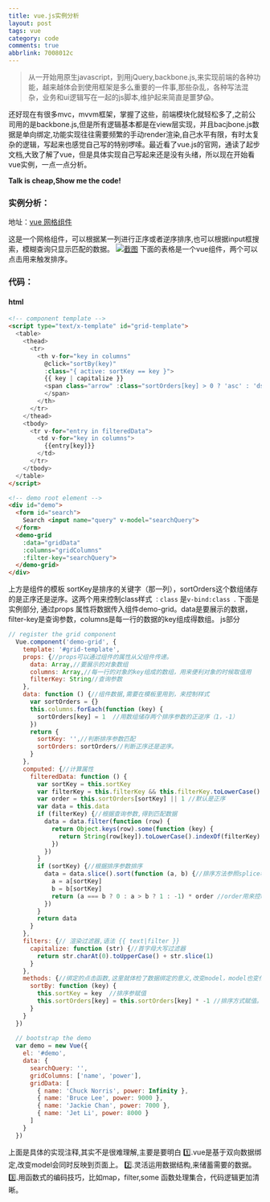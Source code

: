 ```yaml
---
title: vue.js实例分析
layout: post
tags: vue
category: code
comments: true
abbrlink: 7008012c
---
```

> 从一开始用原生javascript，到用jQuery,backbone.js,来实现前端的各种功能，越来越体会到使用框架是多么重要的一件事,那些杂乱，各种写法混杂，业务和ui逻辑写在一起的js脚本,维护起来简直是噩梦:scream:。

还好现在有很多mvc，mvvm框架，掌握了这些，前端模块化就轻松多了,之前公司用的是backbone.js,但是所有逻辑基本都是在view层实现，并且bacjbone.js数据是单向绑定,功能实现往往需要频繁的手动render渲染,自己水平有限，有时太复杂的逻辑，写起来也感觉自己写的特别啰嗦。最近看了vue.js的官网，通读了起步文档,大致了解了vue，但是具体实现自己写起来还是没有头绪，所以现在开始看vue实例，一点一点分析。

**Talk is cheap,Show me the code!**

### 实例分析：
地址：[vue 网格组件](https://jsfiddle.net/yyx990803/xkkbfL3L/?utm_source=website&utm_medium=embed&utm_campaign=xkkbfL3L "vue 网格组件")

这是一个网格组件，可以根据某一列进行正序或者逆序排序,也可以根据input框搜索，模糊查询只显示匹配的数据。
[![截图](http://ot5267s9k.bkt.clouddn.com/imageGrid.PNG "截图")](http://ot5267s9k.bkt.clouddn.com/imageGrid.PNG "截图")
下面的表格是一个vue组件，两个<th>可以点击用来触发排序。

### 代码：
#### html
```html
<!-- component template -->
<script type="text/x-template" id="grid-template">
  <table>
    <thead>
      <tr>
        <th v-for="key in columns"
          @click="sortBy(key)"
          :class="{ active: sortKey == key }">
          {{ key | capitalize }}
          <span class="arrow" :class="sortOrders[key] > 0 ? 'asc' : 'dsc'">
          </span>
        </th>
      </tr>
    </thead>
    <tbody>
      <tr v-for="entry in filteredData">
        <td v-for="key in columns">
          {{entry[key]}}
        </td>
      </tr>
    </tbody>
  </table>
</script>

<!-- demo root element -->
<div id="demo">
  <form id="search">
    Search <input name="query" v-model="searchQuery">
  </form>
  <demo-grid
    :data="gridData"
    :columns="gridColumns"
    :filter-key="searchQuery">
  </demo-grid>
</div>
```	
上方是组件的模板
sortKey是排序的关键字（那一列），sortOrders这个数组储存的是正序还是逆序。这两个用来控制class样式 `：class` 是`v-bind:class `.
下面是实例部分, 通过props 属性将数据传入组件demo-grid。data是要展示的数据，filter-key是查询参数，columns是每一行的数据的key组成得数组。
js部分   
```javascript
// register the grid component
  Vue.component('demo-grid', {
    template: '#grid-template',
    props: {//props可以通过组件的属性从父组件传递。
      data: Array,//要展示的对象数组
      columns: Array,//每一行的对象的key组成的数组，用来便利对象的时候取值用
      filterKey: String//查询参数
    },
    data: function () {//组件数据,需要在模板里用到，来控制样式
      var sortOrders = {}
      this.columns.forEach(function (key) {
        sortOrders[key] = 1  //用数组储存两个排序参数的正逆序（1，-1）
      })
      return {
        sortKey: '',//判断排序参数匹配
        sortOrders: sortOrders//判断正序还是逆序。
      }
    },
    computed: {//计算属性
      filteredData: function () {
        var sortKey = this.sortKey
        var filterKey = this.filterKey && this.filterKey.toLowerCase()
        var order = this.sortOrders[sortKey] || 1 //默认是正序
        var data = this.data
        if (filterKey) {//根据查询参数,得到匹配数据
          data = data.filter(function (row) {
            return Object.keys(row).some(function (key) {
              return String(row[key]).toLowerCase().indexOf(filterKey) > -1
            })
          })
        }
        if (sortKey) {//根据排序参数排序
          data = data.slice().sort(function (a, b) {//排序方法参照splice和sort，可以到w3c看一下。a,b分别是相邻的两个元素
            a = a[sortKey]
            b = b[sortKey]
            return (a === b ? 0 : a > b ? 1 : -1) * order //order用来控制排序方式
          })
        }
        return data
      }
    },
    filters: {// 渲染过滤器,语法 {{ text|filter }}
      capitalize: function (str) {//首字母大写过滤器
        return str.charAt(0).toUpperCase() + str.slice(1)
      }
    },
    methods: {//绑定的点击函数,这里就体检了数据绑定的意义,改变model，model也变化也体现在页面上,避免手动管理渲染
      sortBy: function (key) {
        this.sortKey = key  //排序参赋值
        this.sortOrders[key] = this.sortOrders[key] * -1 //排序方式赋值。
      }
    }
  })
  
  // bootstrap the demo
  var demo = new Vue({
    el: '#demo',
    data: {
      searchQuery: '',
      gridColumns: ['name', 'power'],
      gridData: [
        { name: 'Chuck Norris', power: Infinity },
        { name: 'Bruce Lee', power: 9000 },
        { name: 'Jackie Chan', power: 7000 },
        { name: 'Jet Li', power: 8000 }
      ]
    }
  })
 ```       

上面是具体的实现注释,其实不是很难理解,主要是要明白
:one:.vue是基于双向数据绑定,改变model会同时反映到页面上。
:two:.灵活运用数据结构,来储蓄需要的数据。
:three:.用函数式的编码技巧，比如map，filter,some 函数处理集合，代码逻辑更加清晰。